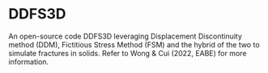 # DDFS3D
An open-source code DDFS3D leveraging Displacement Discontinuity method (DDM), Fictitious Stress Method (FSM) and the hybrid of the two to simulate fractures in solids. Refer to Wong &amp; Cui (2022, EABE) for more information.
